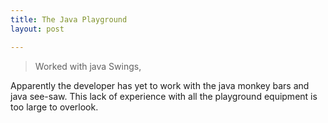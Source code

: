 ```yaml
---
title: The Java Playground
layout: post

---
```


> Worked with java Swings,

Apparently the developer has yet to work with the java monkey bars and java see-saw.  This lack of experience
with all the playground equipment is too large to overlook.